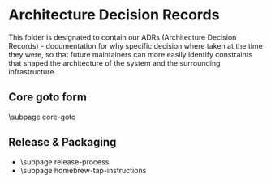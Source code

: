 # Architecture Decision Records

This folder is designated to contain our ADRs (Architecture
Decision Records) - documentation for why specific decision
where taken at the time they were, so that future maintainers
can more easily identify constraints that shaped the architecture
of the system and the surrounding infrastructure.

## Core goto form
\subpage core-goto

## Release & Packaging

* \subpage release-process
* \subpage homebrew-tap-instructions

